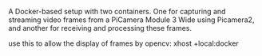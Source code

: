 A Docker-based setup with two containers. One for capturing and streaming video frames from a PiCamera Module 3 Wide using Picamera2, and another for receiving and processing these frames.

use this to allow the display of frames by opencv: xhost +local:docker
